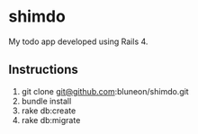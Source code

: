 # shimdo

My todo app developed using Rails 4. 

## Instructions

1. git clone git@github.com:bluneon/shimdo.git
2. bundle install
3. rake db:create
4. rake db:migrate